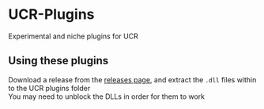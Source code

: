 # UCR-Plugins
Experimental and niche plugins for UCR

## Using these plugins
Download a release from the [releases page](https://github.com/HidWizards/UCR-Plugins/releases), and extract the `.dll` files within to the UCR plugins folder  
You may need to unblock the DLLs in order for them to work
